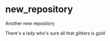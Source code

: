 new_repository
==============

Another new repository

There's a lady who's sure all that glitters is gold

